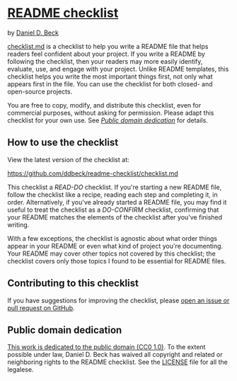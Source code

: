 # [README checklist](https://github.com/ddbeck/readme-checklist)

by [Daniel D. Beck](https://twitter.com/ddbeck)

[checklist.md](checklist.md) is a checklist to help you write a README file
that helps readers feel confident about your project. If you write a README by
following the checklist, then your readers may more easily identify, evaluate,
use, and engage with your project. Unlike README templates, this checklist
helps you write the most important things first, not only what appears first in
the file. You can use the checklist for both closed- and open-source projects.

You are free to copy, modify, and distribute this checklist, even for
commercial purposes, without asking for permission. Please adapt this
checklist for your own use. See
*[Public domain dedication](#public-domain-dedication)* for details.


## How to use the checklist

View the latest version of the checklist at:

https://github.com/ddbeck/readme-checklist/checklist.md

This checklist a *READ-DO* checklist. If you're starting a new README file,
follow the checklist like a recipe, reading each step and completing it, in
order. Alternatively, if you've already started a README file, you may find it
useful to treat the checklist as a *DO-CONFIRM* checklist, confirming that your
README matches the elements of the checklist after you've finished writing.

With a few exceptions, the checklist is agnostic about what order things appear
in your README or even what kind of project you're documenting. Your README may
cover other topics not covered by this checklist; the checklist covers only
those topics I found to be essential for README files.


## Contributing to this checklist

If you have suggestions for improving the checklist, please [open an issue or
pull request on GitHub](https://github.com/ddbeck/readme-checklist/).


## Public domain dedication

[This work is dedicated to the public domain (CC0
1.0)](http://creativecommons.org/publicdomain/zero/1.0/). To the extent
possible under law, Daniel D. Beck has waived all copyright and related or
neighboring rights to the README checklist. See the [LICENSE](LICENSE) file for
all the legalese.
